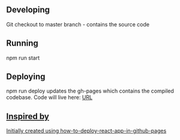 ## Developing 
Git checkout to master branch - contains the source code

## Running
npm run start

## Deploying
npm run deploy updates the gh-pages which contains the compiled codebase. Code will live here: <a href="https://khagayn.github.io/website/">URL

## Inspired by
Initially created using <a href="https://dev.to/yuribenjamin/how-to-deploy-react-app-in-github-pages-2a1f">how-to-deploy-react-app-in-github-pages
